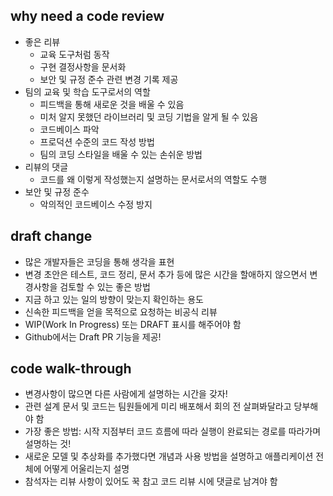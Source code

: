 ## why need a code review

- 좋은 리뷰
  - 교육 도구처럼 동작
  - 구현 결정사항을 문서화
  - 보안 및 규정 준수 관련 변경 기록 제공
- 팀의 교육 및 학습 도구로서의 역할
  - 피드백을 통해 새로운 것을 배울 수 있음
  - 미처 알지 못했던 라이브러리 및 코딩 기법을 알게 될 수 있음
  - 코드베이스 파악
  - 프로덕션 수준의 코드 작성 방법
  - 팀의 코딩 스타일을 배울 수 있는 손쉬운 방법
- 리뷰의 댓글
  - 코드를 왜 이렇게 작성했는지 설명하는 문서로서의 역할도 수행
- 보안 및 규정 준수
  - 악의적인 코드베이스 수정 방지

## draft change

- 많은 개발자들은 코딩을 통해 생각을 표현
- 변경 초안은 테스트, 코드 정리, 문서 추가 등에 많은 시간을 할애하지 않으면서 변경사항을 검토할 수 있는 좋은 방법
- 지금 하고 있는 일의 방향이 맞는지 확인하는 용도
- 신속한 피드백을 얻을 목적으로 요청하는 비공식 리뷰
- WIP(Work In Progress) 또는 DRAFT 표시를 해주어야 함
- Github에서는 Draft PR 기능을 제공!

## code walk-through

- 변경사항이 많으면 다른 사람에게 설명하는 시간을 갖자!
- 관련 설계 문서 및 코드는 팀원들에게 미리 배포해서 회의 전 살펴봐달라고 당부해야 함
- 가장 좋은 방법: 시작 지점부터 코드 흐름에 따라 실행이 완료되는 경로를 따라가며 설명하는 것!
- 새로운 모델 및 추상화를 추가했다면 개념과 사용 방법을 설명하고 애플리케이션 전체에 어떻게 어울리는지 설명
- 참석자는 리뷰 사항이 있어도 꾹 참고 코드 리뷰 시에 댓글로 남겨야 함
